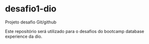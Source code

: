 # desafio1-dio
Projeto desafio Git/github


Este repositório será utilizado para o desafios do bootcamp database experience da dio.
